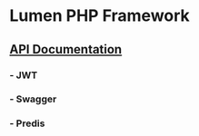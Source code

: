 # Lumen PHP Framework

## [API Documentation](http://localhost:8000/api/documentation)

### - JWT
### - Swagger
### - Predis
